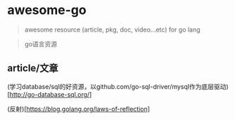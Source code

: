 # awesome-go

> awesome resource (article, pkg, doc, video...etc) for go lang

> go语言资源

## article/文章
(学习database/sql的好资源，以github.com/go-sql-driver/mysql作为底层驱动)[http://go-database-sql.org/]

(反射)[https://blog.golang.org/laws-of-reflection]

## 


